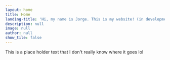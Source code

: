 ```yaml
---
layout: home
title: Home
landing-title: 'Hi, my name is Jorge. This is my website! (in development) :3'
description: null
image: null
author: null
show_tile: false
---
```


This is a place holder text that I don't really know where it goes lol